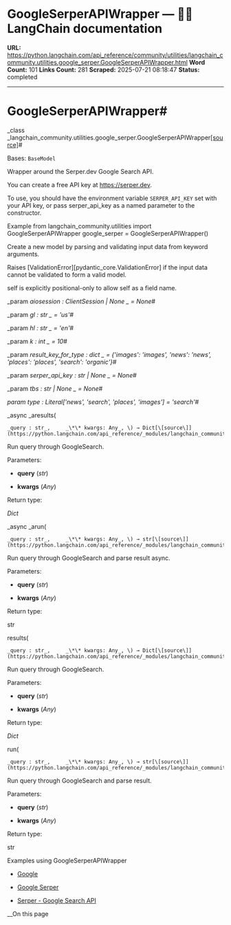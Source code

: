 # GoogleSerperAPIWrapper — 🦜🔗 LangChain  documentation

**URL:** https://python.langchain.com/api_reference/community/utilities/langchain_community.utilities.google_serper.GoogleSerperAPIWrapper.html
**Word Count:** 101
**Links Count:** 281
**Scraped:** 2025-07-21 08:18:47
**Status:** completed

---

# GoogleSerperAPIWrapper\#

_class _langchain\_community.utilities.google\_serper.GoogleSerperAPIWrapper[\[source\]](https://python.langchain.com/api_reference/_modules/langchain_community/utilities/google_serper.html#GoogleSerperAPIWrapper)\#     

Bases: `BaseModel`

Wrapper around the Serper.dev Google Search API.

You can create a free API key at <https://serper.dev>.

To use, you should have the environment variable `SERPER_API_KEY` set with your API key, or pass serper\_api\_key as a named parameter to the constructor.

Example               from langchain_community.utilities import GoogleSerperAPIWrapper     google_serper = GoogleSerperAPIWrapper()     

Create a new model by parsing and validating input data from keyword arguments.

Raises \[ValidationError\]\[pydantic\_core.ValidationError\] if the input data cannot be validated to form a valid model.

self is explicitly positional-only to allow self as a field name.

_param _aiosession _: ClientSession | None_ _ = None_\#     

_param _gl _: str_ _ = 'us'_\#     

_param _hl _: str_ _ = 'en'_\#     

_param _k _: int_ _ = 10_\#     

_param _result\_key\_for\_type _: dict_ _ = \{'images': 'images', 'news': 'news', 'places': 'places', 'search': 'organic'\}_\#     

_param _serper\_api\_key _: str | None_ _ = None_\#     

_param _tbs _: str | None_ _ = None_\#     

_param _type _: Literal\['news', 'search', 'places', 'images'\]__ = 'search'_\#     

_async _aresults\(

    _query : str_,     _\*\* kwargs: Any_, \) → Dict[\[source\]](https://python.langchain.com/api_reference/_modules/langchain_community/utilities/google_serper.html#GoogleSerperAPIWrapper.aresults)\#     

Run query through GoogleSearch.

Parameters:     

  * **query** \(_str_\)

  * **kwargs** \(_Any_\)

Return type:     

_Dict_

_async _arun\(

    _query : str_,     _\*\* kwargs: Any_, \) → str[\[source\]](https://python.langchain.com/api_reference/_modules/langchain_community/utilities/google_serper.html#GoogleSerperAPIWrapper.arun)\#     

Run query through GoogleSearch and parse result async.

Parameters:     

  * **query** \(_str_\)

  * **kwargs** \(_Any_\)

Return type:     

str

results\(

    _query : str_,     _\*\* kwargs: Any_, \) → Dict[\[source\]](https://python.langchain.com/api_reference/_modules/langchain_community/utilities/google_serper.html#GoogleSerperAPIWrapper.results)\#     

Run query through GoogleSearch.

Parameters:     

  * **query** \(_str_\)

  * **kwargs** \(_Any_\)

Return type:     

_Dict_

run\(

    _query : str_,     _\*\* kwargs: Any_, \) → str[\[source\]](https://python.langchain.com/api_reference/_modules/langchain_community/utilities/google_serper.html#GoogleSerperAPIWrapper.run)\#     

Run query through GoogleSearch and parse result.

Parameters:     

  * **query** \(_str_\)

  * **kwargs** \(_Any_\)

Return type:     

str

Examples using GoogleSerperAPIWrapper

  * [Google](https://python.langchain.com/docs/integrations/providers/google/)

  * [Google Serper](https://python.langchain.com/docs/integrations/tools/google_serper/)

  * [Serper - Google Search API](https://python.langchain.com/docs/integrations/providers/google_serper/)

__On this page